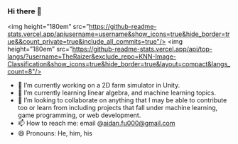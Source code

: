 ### Hi there 👋

<img height=”180em” src=”https://github-readme-stats.vercel.app/apiusername=username&show_icons=true&hide_border=true&&count_private=true&include_all_commits=true"/>
<img height=”180em” src=”https://github-readme-stats.vercel.app/api/top-langs/?username=TheRaizer&exclude_repo=KNN-Image-Classification&show_icons=true&hide_border=true&layout=compact&langs_count=8"/>

- 🔭 I’m currently working on a 2D farm simulator in Unity.
- 🌱 I’m currently learning linear algebra, and machine learning topics.
- 👯 I’m looking to collaborate on anything that I may be able to contribute too or learn from including projects that fall under machine learning, game programming, or web development.
- 📫 How to reach me: email @aidan.fu000@gmail.com
- 😄 Pronouns: He, him, his
